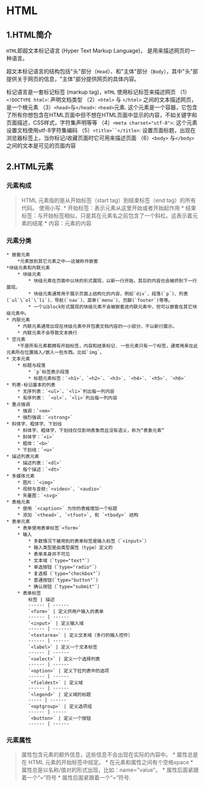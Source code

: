 # HTML

## 1.HTML简介

`HTML`即超文本标记语言 (Hyper Text Markup Language)， 是用来描述网页的一种语言。

超文本标记语言的结构包括"头"部分（`Head`）、和"主体"部分（`Body`），其中"头"部提供关于网页的信息，"主体"部分提供网页的具体内容。

标记语言是一套标记标签 (markup tag)，`HTML` 使用标记标签来描述网页
（1）`<!DOCTYPE html>`: 声明文档类型
（2）`<html>` 与 `</html>` 之间的文本描述网页，是一个根元素
（3）`<head>`与`</head>`: `<head>`元素. 这个元素是一个容器，它包含了所有你想包含在HTML页面中但不想在HTML页面中显示的内容，不如关键字和页面描述，CSS样式，字符集声明等等
（4）`<meta charset="utf-8">`: 这个元素设置文档使用utf-8字符集编码
（5）`<title>``</title>`: 设置页面标题，出现在浏览器标签上，当你标记/收藏页面时它可用来描述页面
（6）`<body>` 与`</body>` 之间的文本是可见的页面内容

## 2.HTML元素
### 元素构成
> HTML 元素指的是从开始标签（start tag）到结束标签（end tag）的所有代码。
>使用小写.
    * 开始标签：表示元素从这里开始或者开始起作用
    * 结束标签：与开始标签相似，只是其在元素名之前包含了一个斜杠。这表示着元素的结尾
    * 内容：元素的内容
### 元素分类
    * 嵌套元素
        *元素放到其它元素之中——这被称作嵌套
    *块级元素和内联元素
        * 块级元素
            * 块级元素在页面中以块的形式展现，以新一行开始，其后的内容也会被挤到下一行展现。
            * 块级元素通常用于展示页面上结构化的内容，例如`div`、段落(`p`)、列表(`ul`\`ol`\`li`)、导航(`nav`)、菜单(`menu`)、页脚(`footer`)等等。
            * 一个以block形式展现的块级元素不会被嵌套进内联元素中，但可以嵌套在其它块级元素中。
    * 内联元素
        * 内联元素通常出现在块级元素中并包裹文档内容的一小部分，不以新行展示。
        * 内联元素不会导致文本换行
    * 空元素
        *不是所有元素都拥有开始标签，内容和结束标记. 一些元素只有一个标签，通常用来在此元素所在位置插入/嵌入一些东西。比如`img`。
    * 文本元素
        * 标题与段落
            * `p`标签表示段落
            * 标题元素标签：`<h1>`、`<h2>`、`<h3>`、`<h4>`、`<h5>`、`<h6>`
    * 列表-标记基本的列表
        * 无序列表：`<ul>`，`<li>`列出每一列内容
        * 有序列表： `<ol>`，`<li>`列出每一列内容
    * 重点强调
        * 强调：`<em>`
        * 强烈强调：`<strong>`
    * 斜体字、粗体字、下划线
        * 斜体字、粗体字、下划线仅仅影响表象而且没有语义，称为“表象元素”
        * 斜体字：`<i>`
        * 粗体：`<b>`
        * 下划线：`<u>`
    * 描述列表元素
        * 描述列表：`<dl>`
        * 每个描述：`<dt>`
    * 多媒体元素
        * 图片：`<img>`
        * 视频与音频:`<video>`、`<audio>`
        * 矢量图：`<svg>`
    * 表格元素
        * 使用 `<caption>` 为你的表格增加一个标题
        * 添加 `<thead>`, `<tfoot>`, 和 `<tbody>` 结构
    * 表单元素
        * 表单使用表单标签`<form>`
        * 输入
            * 多数情况下被用到的表单标签是输入标签（`<input>`）
            * 输入类型是由类型属性（type）定义的
            * 表单本身并不可见
            * 文本域（`type="text"`）
            * 单选按钮（`type="radio"`）
            * 复选框（`type="checkbox"`）
            * 普通按钮(`type="button"`)
            * 确认按钮（`type="submit"`）
        * 表单标签
            标签 | 描述
            ------ | ------
            `<form>` | 定义供用户输入的表单
            ------ | ------
            `<input>` | 定义输入域
            ------ | -------
            `<textarea>` | 定义文本域（多行的输入控件）
            ------ | ------
            `<label>` | 定义一个文本标签
            ------ | ------
            `<select>` | 定义一个选择列表
            ------ | ------
            `<option>` | 定义下拉列表中的选项
            ------ | ------
            `<fieldest>` | 定义域
            ------ | ------
            `<legend>` | 定义域的标题
            ----- | ------
            `<optgroup>` | 定义选项组
            ------ | -----
            `<button>` | 定义一个按钮
            ------ | ------
### 元素属性
>属性包含元素的额外信息，这些信息不会出现在实际的内容中。
    * 属性总是在 HTML 元素的开始标签中规定。
    * 在元素和属性之间有个空格space
    * 属性总是以名称/值对的形式出现，比如：name="value"。
    * 属性后面紧跟着一个“=”符号
    * 属性后面紧跟着一个“=”符号.

